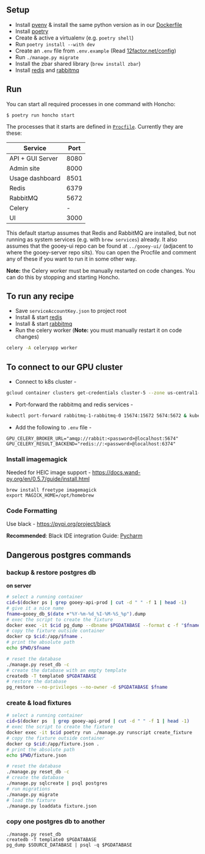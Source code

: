 ## Setup

* Install [pyenv](https://github.com/pyenv/pyenv) & install the same python version as in our [Dockerfile](Dockerfile)
* Install [poetry](https://python-poetry.org/docs/)
* Create & active a virtualenv (e.g. `poetry shell`)
* Run `poetry install --with dev`
* Create an `.env` file from `.env.example` (Read [12factor.net/config](https://12factor.net/config))
* Run `./manage.py migrate`
* Install the zbar shared library (`brew install zbar`)
* Install [redis](https://redis.io/docs/getting-started/installation/install-redis-on-mac-os/) and [rabbitmq](https://www.rabbitmq.com/install-homebrew.html)

## Run

You can start all required processes in one command with Honcho:

```shell
$ poetry run honcho start
```

The processes that it starts are defined in [`Procfile`](Procfile).
Currently they are these:

| Service          | Port |
| -------          | ---- |
| API + GUI Server | 8080 |
| Admin site       | 8000 |
| Usage dashboard  | 8501 |
| Redis            | 6379 |
| RabbitMQ         | 5672 |
| Celery           | -    |
| UI               | 3000 |

This default startup assumes that Redis and RabbitMQ are installed, but not
running as system services (e.g. with `brew services`) already. It also assumes
that the gooey-ui repo can be found at `../gooey-ui/` (adjacent to where the
gooey-server repo sits). You can open the Procfile and comment any of these
if you want to run it in some other way.

**Note:** the Celery worker must be manually restarted on code changes. You
can do this by stopping and starting Honcho.

## To run any recipe 

* Save `serviceAccountKey.json` to project root
* Install & start [redis](https://redis.io/docs/getting-started/installation/install-redis-on-mac-os/)
* Install & start [rabbitmq](https://www.rabbitmq.com/install-homebrew.html)
* Run the celery worker (**Note:** you must manually restart it on code changes)
```bash
celery -A celeryapp worker
```

## To connect to our GPU cluster 

* Connect to k8s cluster -
```bash
gcloud container clusters get-credentials cluster-5 --zone us-central1-a
```

* Port-forward the rabbitmq and redis services -
```bash
kubectl port-forward rabbitmq-1-rabbitmq-0 15674:15672 5674:5672 & kubectl port-forward redis-ha-1-server-0 6374:6379
```

* Add the following to `.env` file -
```
GPU_CELERY_BROKER_URL="amqp://rabbit:<password>@localhost:5674"
GPU_CELERY_RESULT_BACKEND="redis://:<password>@localhost:6374"
```

### Install imagemagick

Needed for HEIC image support - https://docs.wand-py.org/en/0.5.7/guide/install.html

```
brew install freetype imagemagick
export MAGICK_HOME=/opt/homebrew
```

### Code Formatting

Use black - https://pypi.org/project/black

**Recommended**: Black IDE integration Guide: [Pycharm](https://black.readthedocs.io/en/stable/integrations/editors.html#pycharm-intellij-idea)

## Dangerous postgres commands

### backup & restore postgres db

**on server**
```bash
# select a running container
cid=$(docker ps | grep gooey-api-prod | cut -d " " -f 1 | head -1)
# give it a nice name 
fname=gooey_db_$(date +"%Y-%m-%d_%I-%M-%S_%p").dump
# exec the script to create the fixture
docker exec -it $cid pg_dump --dbname $PGDATABASE --format c -f "$fname"
# copy the fixture outside container
docker cp $cid:/app/$fname .
# print the absolute path
echo $PWD/$fname
```

```bash
# reset the database
./manage.py reset_db -c
# create the database with an empty template
createdb -T template0 $PGDATABASE
# restore the database
pg_restore --no-privileges --no-owner -d $PGDATABASE $fname
```

### create & load fixtures

```bash
# select a running container
cid=$(docker ps  | grep gooey-api-prod | cut -d " " -f 1 | head -1)
# exec the script to create the fixture
docker exec -it $cid poetry run ./manage.py runscript create_fixture
# copy the fixture outside container
docker cp $cid:/app/fixture.json .
# print the absolute path
echo $PWD/fixture.json
```

```bash
# reset the database
./manage.py reset_db -c
# create the database
./manage.py sqlcreate | psql postgres
# run migrations
./manage.py migrate
# load the fixture
./manage.py loaddata fixture.json
```

### copy one postgres db to another

```
./manage.py reset_db
createdb -T template0 $PGDATABASE
pg_dump $SOURCE_DATABASE | psql -q $PGDATABASE
```
